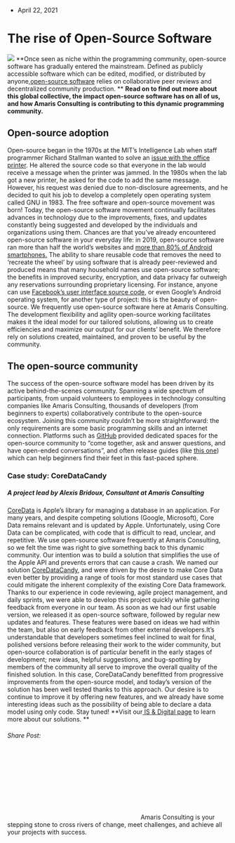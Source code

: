 * April 22, 2021


# The rise of Open-Source Software
![](https://amaris.com/wp-content/uploads/2021/04/Amaris-Consulting-Spotlight_Open-Source_3085x3126--1024x1011.png)
**Once seen as niche within the programming community, open-source software has gradually entered the mainstream. Defined as publicly accessible software which can be edited, modified, or distributed by anyone,[open-source software](https://opensource.com/resources/what-open-source) relies on collaborative peer reviews and decentralized community production. **
**Read on to find out more about this global collective, the impact open-source software has on all of us, and how Amaris Consulting is contributing to this dynamic programming community.**
## **Open-source adoption**
Open-source began in the 1970s at the MIT’s Intelligence Lab when staff programmer Richard Stallman wanted to solve an [issue with the office printer](https://opensource.com/article/18/2/pivotal-moments-history-open-source#:~:text=The%20term%20%22open%20source%22%20was,Bruce%20Perens%20and%20Eric%20Raymond.&text=In%20the%20end%2C%20%22open%20source,many%20projects%20in%20the%20community.). He altered the source code so that everyone in the lab would receive a message when the printer was jammed. In the 1980s when the lab got a new printer, he asked for the code to add the same message. However, his request was denied due to non-disclosure agreements, and he decided to quit his job to develop a completely open operating system called GNU in 1983. The free software and open-source movement was born!
Today, the open-source software movement continually facilitates advances in technology due to the improvements, fixes, and updates constantly being suggested and developed by the individuals and organizations using them. Chances are that you’ve already encountered open-source software in your everyday life: in 2019, open-source software ran more than half the world’s websites and [more than 80% of Android smartphones.](https://www.economist.com/leaders/2019/10/03/the-rise-of-open-source-computing)
The ability to share reusable code that removes the need to ‘recreate the wheel’ by using software that is already peer-reviewed and produced means that many household names use open-source software; the benefits in improved security, encryption, and data privacy far outweigh any reservations surrounding proprietary licensing. For instance, anyone can use [Facebook’s user interface source code](https://www.cnbc.com/2019/12/14/how-open-source-software-became-the-new-industry-standard.html), or even Google’s Android operating system, for another type of project: this is the beauty of open-source.
We frequently use open-source software here at Amaris Consulting. The development flexibility and agility open-source working facilitates makes it the ideal model for our tailored solutions, allowing us to create efficiencies and maximize our output for our clients’ benefit. We therefore rely on solutions created, maintained, and proven to be useful by the community.
## **The open-source community**
The success of the open-source software model has been driven by its active behind-the-scenes community. Spanning a wide spectrum of participants, from unpaid volunteers to employees in technology consulting companies like Amaris Consulting, thousands of developers (from beginners to experts) collaboratively contribute to the open-source ecosystem.
Joining this community couldn’t be more straightforward: the only requirements are some basic programming skills and an internet connection. Platforms such as [GitHub](https://github.com/) provided dedicated spaces for the open-source community to “come together, ask and answer questions, and have open-ended conversations”, and often release guides (like [this one](https://github.com/mtdvio/every-programmer-should-know)) which can help beginners find their feet in this fast-paced sphere. 
### **Case study: CoreDataCandy**
##### A project lead by Alexis Bridoux, Consultant at Amaris Consulting
[CoreData](https://developer.apple.com/documentation/coredata) is Apple’s library for managing a database in an application. For many years, and despite competing solutions (Google, Microsoft), Core Data remains relevant and is updated by Apple. Unfortunately, using Core Data can be complicated, with code that is difficult to read, unclear, and repetitive.
We use open-source software frequently at Amaris Consulting, so we felt the time was right to give something back to this dynamic community. Our intention was to build a solution that simplifies the use of the Apple API and prevents errors that can cause a crash.
We named our solution [CoreDataCandy](https://github.com/amaris/core-data-candy), and were driven by the desire to make Core Data even better by providing a range of tools for most standard use cases that could mitigate the inherent complexity of the existing Core Data framework.
Thanks to our experience in code reviewing, agile project management, and daily sprints, we were able to develop this project quickly while gathering feedback from everyone in our team. As soon as we had our first usable version, we released it as open-source software, followed by regular new updates and features. These features were based on ideas we had within the team, but also on early feedback from other external developers.It’s understandable that developers sometimes feel inclined to wait for final, polished versions before releasing their work to the wider community, but open-source collaboration is of particular benefit in the early stages of development; new ideas, helpful suggestions, and bug-spotting by members of the community all serve to improve the overall quality of the finished solution.
In this case, CoreDataCandy benefitted from progressive improvements from the open-source model, and today’s version of the solution has been well tested thanks to this approach. Our desire is to continue to improve it by offering new features, and we already have some interesting ideas such as the possibility of being able to declare a data model using only code. Stay tuned!
**Visit our[ IS & Digital page](https://amaris.com/business-line/is-and-digital/) to learn more about our solutions. **
###### Share Post:
![Amaris Logo](data:image/svg+xml,%3Csvg%20xmlns='http://www.w3.org/2000/svg'%20viewBox='0%200%200%200'%3E%3C/svg%3E)
Amaris Consulting is your stepping stone to cross rivers of change, meet challenges, and achieve all your projects with success.
